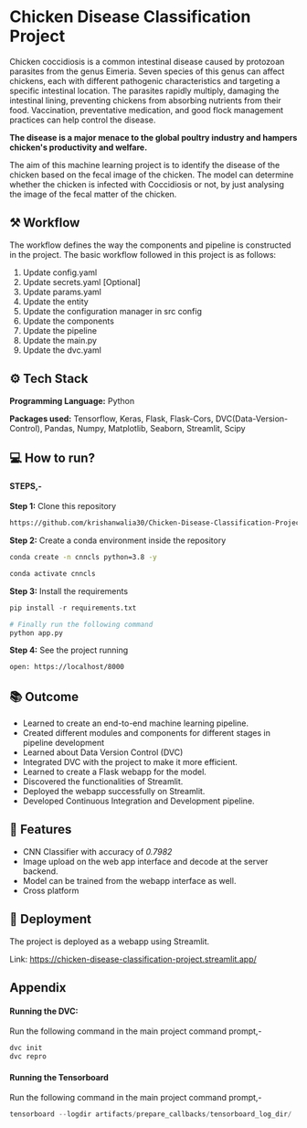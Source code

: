 
# Chicken Disease Classification Project

Chicken coccidiosis is a common intestinal disease caused by protozoan parasites from the genus Eimeria. Seven species of this genus can affect chickens, each with different pathogenic characteristics and targeting a specific intestinal location. The parasites rapidly multiply, damaging the intestinal lining, preventing chickens from absorbing nutrients from their food. Vaccination, preventative medication, and good flock management practices can help control the disease. 

**The disease is a major menace to the global poultry industry and hampers chicken's productivity and welfare.**

The aim of this machine learning project is to identify the disease of the chicken based on the fecal image of the chicken. The model can determine whether the chicken is infected with Coccidiosis or not, by just analysing the image of the fecal matter of the chicken.
## ⚒️ Workflow

The workflow defines the way the components and pipeline is constructed in the project. The basic workflow followed in this project is as follows:

1. Update config.yaml
2. Update secrets.yaml [Optional]
3. Update params.yaml
4. Update the entity
5. Update the configuration manager in src config
6. Update the components
7. Update the pipeline
8. Update the main.py
9. Update the dvc.yaml
## ⚙️ Tech Stack

**Programming Language:** Python

**Packages used:** Tensorflow, Keras, Flask, Flask-Cors, DVC(Data-Version-Control), Pandas, Numpy, Matplotlib, Seaborn, Streamlit, Scipy




## 💻 How to run?

#### **STEPS,-**

**Step 1:** Clone this repository
```bash
https://github.com/krishanwalia30/Chicken-Disease-Classification-Project
```

**Step 2:** Create a conda environment inside the repository
```bash
conda create -n cnncls python=3.8 -y
```
```bash
conda activate cnncls
```

**Step 3:** Install the requirements
```py
pip install -r requirements.txt
```
```py
# Finally run the following command
python app.py
```

**Step 4:** See the project running

```bash
open: https://localhost/8000
```
## 📚  Outcome

* Learned to create an end-to-end machine learning pipeline.
* Created different modules and components for different stages in pipeline development
* Learned about Data Version Control (DVC)
* Integrated DVC with the project to make it more efficient.
* Learned to create a Flask webapp for the model.
* Discovered the functionalities of Streamlit.
* Deployed the webapp successfully on Streamlit.
* Developed Continuous Integration and Development pipeline.




## 🧮 Features

- CNN Classifier with accuracy of *0.7982*
- Image upload on the web app interface and decode at the server backend.
- Model can be trained from the webapp interface as well.
- Cross platform



## 🚀 Deployment

The project is deployed as a webapp using Streamlit.

Link: https://chicken-disease-classification-project.streamlit.app/
## Appendix

#### Running the DVC:
Run the following command in the main project command prompt,-
```py
dvc init
dvc repro
```

#### Running the Tensorboard
Run the following command in the main project command prompt,-
```py
tensorboard --logdir artifacts/prepare_callbacks/tensorboard_log_dir/
```